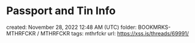 # Passport and Tin Info

created: November 28, 2022 12:48 AM (UTC)
folder: BOOKMRKS-MTHRFCKR / MTHRFCKR
tags: mthrfckr
url: https://xss.is/threads/69991/